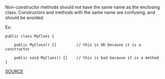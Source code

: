 Non-constructor methods should not have the same name as the enclosing class.
Constructors and methods with the same name are confusing, and should be avoided.

Ex:

    public class MyClass {

        public MyClass() {}			// this is OK because it is a constructor

        public void MyClass() {}	// this is bad because it is a method
    }

[SOURCE](http://pmd.sourceforge.net/pmd-5.3.2/pmd-java/rules/java/naming.html#MethodWithSameNameAsEnclosingClass)
